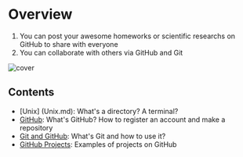 # Overview

1. You can post your awesome homeworks or scientific researchs on GitHub to share with everyone
2. You can collaborate with others via GitHub and Git

![cover](./git.assets/github.jpg)

## Contents

- [Unix] (Unix.md): What's a directory? A terminal? 
- [GitHub](GitHub.md): What's GitHub? How to register an account and make a repository
- [Git and GitHub](git.md): What's Git and how to use it?
- [GitHub Projects](project.md): Examples of projects on GitHub



